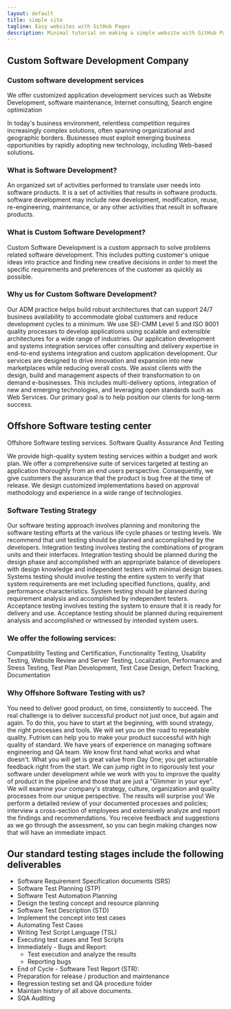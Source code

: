 ```yaml
---
layout: default
title: simple site
tagline: Easy websites with GitHub Pages
description: Minimal tutorial on making a simple website with GitHub Pages
---
```

## Custom Software Development Company
### Custom software development services
We offer customized application development services such as Website Development, software maintenance, Internet consulting, Search engine optimization

In today's business environment, relentless competition requires increasingly complex solutions, often spanning organizational and geographic borders. Businesses must exploit emerging business opportunities by rapidly adopting new technology, including Web-based solutions.

### What is Software Development?

An organized set of activities performed to translate user needs into software products. It is a set of activities that results in software products. software development may include new development, modification, reuse, re-engineering, maintenance, or any other activities that result in software products.

### What is Custom Software Development?

Custom Software Development is a custom approach to solve problems related software development. This includes putting customer's unique ideas into practice and finding new creative decisions in order to meet the specific requirements and preferences of the customer as quickly as possible.

### Why us for Custom Software Development?

Our ADM practice helps build robust architectures that can support 24/7 business availability to accommodate global customers and reduce development cycles to a minimum. We use SEI-CMM Level 5 and ISO 9001 quality processes to develop applications using scalable and extensible architectures for a wide range of industries. Our application development and systems integration services offer consulting and delivery expertise in end-to-end systems integration and custom application development. Our services are designed to drive innovation and expansion into new marketplaces while reducing overall costs. We assist clients with the design, build and management aspects of their transformation to on demand e-businesses. This includes multi-delivery options, integration of new and emerging technologies, and leveraging open standards such as Web Services. Our primary goal is to help position our clients for long-term success.

## Offshore Software testing center
Offshore Software testing services. Software Quality Assurance And Testing

We provide high-quality system testing services within a budget and work plan. We offer a comprehensive suite of services targeted at testing an application thoroughly from an end users perspective. Consequently, we give customers the assurance that the product is bug free at the time of release. We design customized implementations based on approval methodology and experience in a wide range of technologies.

### Software Testing Strategy

Our software testing approach involves planning and monitoring the software testing efforts at the various life cycle phases or testing levels. We recommend that unit testing should be planned and accomplished by the developers. Integration testing involves testing the combinations of program units and their interfaces. Integration testing should be planned during the design phase and accomplished with an appropriate balance of developers with design knowledge and independent testers with minimal design biases. Systems testing should involve testing the entire system to verify that system requirements are met including specified functions, quality, and performance characteristics. System testing should be planned during requirement analysis and accomplished by independent testers. Acceptance testing involves testing the system to ensure that it is ready for delivery and use. Acceptance testing should be planned during requirement analysis and accomplished or witnessed by intended system users.

### We offer the following services:

Compatibility Testing and Certification, Functionality Testing, Usability Testing, Website Review and Server Testing, Localization, Performance and Stress Testing, Test Plan Development, Test Case Design, Defect Tracking, Documentation

### Why Offshore Software Testing with us?

You need to deliver good product, on time, consistently to succeed. The real challenge is to deliver successful product not just once, but again and again. To do this, you have to start at the beginning, with sound strategy, the right processes and tools. We will set you on the road to repeatable quality. Futrism can help you to make your product successful with high quality of standard. We have years of experience on managing software engineering and QA team. 
We know first hand what works and what doesn't. What you will get is great value from Day One; you get actionable feedback right from the start. We can jump right in to rigorously test your software under development while we work with you to improve the quality of product in the pipeline and those that are just a "Glimmer in your eye". We will examine your company's strategy, culture, organization and quality processes from our unique perspective. The results will surprise you! We perform a detailed review of your documented processes and policies; interview a cross-section of employees and extensively analyze and report the findings and recommendations. You receive feedback and suggestions as we go through the assessment, so you can begin making changes now that will have an immediate impact. 

## Our standard testing stages include the following deliverables
* Software Requirement Specification documents (SRS) 
* Software Test Planning (STP) 
* Software Test Automation Planning 
* Design the testing concept and resource planning 
* Software Test Description (STD) 
* Implement the concept into test cases 
* Automating Test Cases 
* Writing Test Script Language (TSL) 
* Executing test cases and Test Scripts 
* Immediately - Bugs and Report: 
  * Test execution and analyze the results 
  * Reporting bugs 
* End of Cycle - Software Test Report (STR): 
* Preparation for release / production and maintenance 
* Regression testing set and QA procedure folder 
* Maintain history of all above documents. 
* SQA Auditing

